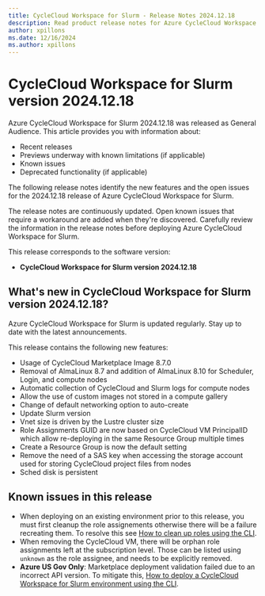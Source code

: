 ```yaml
---
title: CycleCloud Workspace for Slurm - Release Notes 2024.12.18
description: Read product release notes for Azure CycleCloud Workspace for Slurm 2024.12.18. See a list of new features and known issues.
author: xpillons
ms.date: 12/16/2024
ms.author: xpillons
---
```


# CycleCloud Workspace for Slurm version 2024.12.18

Azure CycleCloud Workspace for Slurm 2024.12.18 was released as General Audience. This article provides you with information about:

* Recent releases
* Previews underway with known limitations (if applicable)
* Known issues
* Deprecated functionality (if applicable)

The following release notes identify the new features and the open issues for the 2024.12.18 release of Azure CycleCloud Workspace for Slurm.

The release notes are continuously updated. Open known issues that require a workaround are added when they're discovered. Carefully review the information in the release notes before deploying Azure CycleCloud Workspace for Slurm.

This release corresponds to the software version:

- **CycleCloud Workspace for Slurm version 2024.12.18** 

## What's new in CycleCloud Workspace for Slurm version 2024.12.18?

Azure CycleCloud Workspace for Slurm is updated regularly. Stay up to date with the latest announcements. 

This release contains the following new features:

* Usage of CycleCloud Marketplace Image 8.7.0
* Removal of AlmaLinux 8.7 and addition of AlmaLinux 8.10 for Scheduler, Login, and compute nodes
* Automatic collection of CycleCloud and Slurm logs for compute nodes
* Allow the use of custom images not stored in a compute gallery
* Change of default networking option to auto-create
* Update Slurm version
* Vnet size is driven by the Lustre cluster size
* Role Assignments GUID are now based on CycleCloud VM PrincipalID which allow re-deploying in the same Resource Group multiple times
* Create a Resource Group is now the default setting
* Remove the need of a SAS key when accessing the storage account used for storing CycleCloud project files from nodes
* Sched disk is persistent

## Known issues in this release

- When deploying on an existing environment prior to this release, you must first cleanup the role assignements otherwise there will be a failure recreating them. To resolve this see [How to clean up roles using the CLI](../../how-to/ccws/cleanup-roles.md).
- When removing the CycleCloud VM, there will be orphan role assignments left at the subscription level. Those can be listed using `unknown` as the role assignee, and needs to be explicitly removed.
- **Azure US Gov Only**: Marketplace deployment validation failed due to an incorrect API version. To mitigate this, [How to deploy a CycleCloud Workspace for Slurm environment using the CLI](../../how-to/ccws/deploy-with-cli.md).

